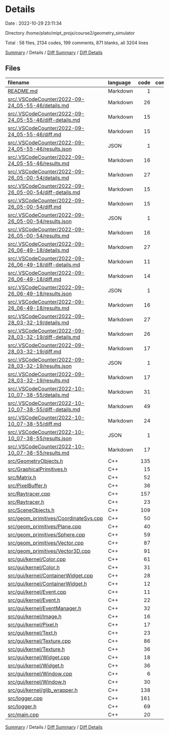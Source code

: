 # Details

Date : 2022-10-29 23:11:34

Directory /home/plato/mipt_projs/course2/geometry_simulator

Total : 58 files,  2134 codes, 199 comments, 871 blanks, all 3204 lines

[Summary](results.md) / Details / [Diff Summary](diff.md) / [Diff Details](diff-details.md)

## Files
| filename | language | code | comment | blank | total |
| :--- | :--- | ---: | ---: | ---: | ---: |
| [README.md](/README.md) | Markdown | 1 | 0 | 1 | 2 |
| [src/.VSCodeCounter/2022-09-24_05-55-46/details.md](/src/.VSCodeCounter/2022-09-24_05-55-46/details.md) | Markdown | 26 | 0 | 6 | 32 |
| [src/.VSCodeCounter/2022-09-24_05-55-46/diff-details.md](/src/.VSCodeCounter/2022-09-24_05-55-46/diff-details.md) | Markdown | 15 | 0 | 6 | 21 |
| [src/.VSCodeCounter/2022-09-24_05-55-46/diff.md](/src/.VSCodeCounter/2022-09-24_05-55-46/diff.md) | Markdown | 15 | 0 | 7 | 22 |
| [src/.VSCodeCounter/2022-09-24_05-55-46/results.json](/src/.VSCodeCounter/2022-09-24_05-55-46/results.json) | JSON | 1 | 0 | 0 | 1 |
| [src/.VSCodeCounter/2022-09-24_05-55-46/results.md](/src/.VSCodeCounter/2022-09-24_05-55-46/results.md) | Markdown | 16 | 0 | 7 | 23 |
| [src/.VSCodeCounter/2022-09-26_05-00-54/details.md](/src/.VSCodeCounter/2022-09-26_05-00-54/details.md) | Markdown | 27 | 0 | 6 | 33 |
| [src/.VSCodeCounter/2022-09-26_05-00-54/diff-details.md](/src/.VSCodeCounter/2022-09-26_05-00-54/diff-details.md) | Markdown | 15 | 0 | 6 | 21 |
| [src/.VSCodeCounter/2022-09-26_05-00-54/diff.md](/src/.VSCodeCounter/2022-09-26_05-00-54/diff.md) | Markdown | 15 | 0 | 7 | 22 |
| [src/.VSCodeCounter/2022-09-26_05-00-54/results.json](/src/.VSCodeCounter/2022-09-26_05-00-54/results.json) | JSON | 1 | 0 | 0 | 1 |
| [src/.VSCodeCounter/2022-09-26_05-00-54/results.md](/src/.VSCodeCounter/2022-09-26_05-00-54/results.md) | Markdown | 16 | 0 | 7 | 23 |
| [src/.VSCodeCounter/2022-09-26_06-49-18/details.md](/src/.VSCodeCounter/2022-09-26_06-49-18/details.md) | Markdown | 27 | 0 | 6 | 33 |
| [src/.VSCodeCounter/2022-09-26_06-49-18/diff-details.md](/src/.VSCodeCounter/2022-09-26_06-49-18/diff-details.md) | Markdown | 11 | 0 | 6 | 17 |
| [src/.VSCodeCounter/2022-09-26_06-49-18/diff.md](/src/.VSCodeCounter/2022-09-26_06-49-18/diff.md) | Markdown | 14 | 0 | 7 | 21 |
| [src/.VSCodeCounter/2022-09-26_06-49-18/results.json](/src/.VSCodeCounter/2022-09-26_06-49-18/results.json) | JSON | 1 | 0 | 0 | 1 |
| [src/.VSCodeCounter/2022-09-26_06-49-18/results.md](/src/.VSCodeCounter/2022-09-26_06-49-18/results.md) | Markdown | 16 | 0 | 7 | 23 |
| [src/.VSCodeCounter/2022-09-28_03-32-19/details.md](/src/.VSCodeCounter/2022-09-28_03-32-19/details.md) | Markdown | 27 | 0 | 6 | 33 |
| [src/.VSCodeCounter/2022-09-28_03-32-19/diff-details.md](/src/.VSCodeCounter/2022-09-28_03-32-19/diff-details.md) | Markdown | 26 | 0 | 6 | 32 |
| [src/.VSCodeCounter/2022-09-28_03-32-19/diff.md](/src/.VSCodeCounter/2022-09-28_03-32-19/diff.md) | Markdown | 17 | 0 | 7 | 24 |
| [src/.VSCodeCounter/2022-09-28_03-32-19/results.json](/src/.VSCodeCounter/2022-09-28_03-32-19/results.json) | JSON | 1 | 0 | 0 | 1 |
| [src/.VSCodeCounter/2022-09-28_03-32-19/results.md](/src/.VSCodeCounter/2022-09-28_03-32-19/results.md) | Markdown | 17 | 0 | 7 | 24 |
| [src/.VSCodeCounter/2022-10-10_07-38-55/details.md](/src/.VSCodeCounter/2022-10-10_07-38-55/details.md) | Markdown | 31 | 0 | 6 | 37 |
| [src/.VSCodeCounter/2022-10-10_07-38-55/diff-details.md](/src/.VSCodeCounter/2022-10-10_07-38-55/diff-details.md) | Markdown | 49 | 0 | 6 | 55 |
| [src/.VSCodeCounter/2022-10-10_07-38-55/diff.md](/src/.VSCodeCounter/2022-10-10_07-38-55/diff.md) | Markdown | 24 | 0 | 7 | 31 |
| [src/.VSCodeCounter/2022-10-10_07-38-55/results.json](/src/.VSCodeCounter/2022-10-10_07-38-55/results.json) | JSON | 1 | 0 | 0 | 1 |
| [src/.VSCodeCounter/2022-10-10_07-38-55/results.md](/src/.VSCodeCounter/2022-10-10_07-38-55/results.md) | Markdown | 17 | 0 | 7 | 24 |
| [src/GeometryObjects.h](/src/GeometryObjects.h) | C++ | 135 | 4 | 58 | 197 |
| [src/GraphicalPrimitives.h](/src/GraphicalPrimitives.h) | C++ | 15 | 1 | 5 | 21 |
| [src/Matrix.h](/src/Matrix.h) | C++ | 52 | 2 | 23 | 77 |
| [src/PixelBuffer.h](/src/PixelBuffer.h) | C++ | 36 | 23 | 14 | 73 |
| [src/Raytracer.cpp](/src/Raytracer.cpp) | C++ | 157 | 19 | 71 | 247 |
| [src/Raytracer.h](/src/Raytracer.h) | C++ | 23 | 1 | 11 | 35 |
| [src/SceneObjects.h](/src/SceneObjects.h) | C++ | 109 | 6 | 30 | 145 |
| [src/geom_primitives/CoordinateSys.cpp](/src/geom_primitives/CoordinateSys.cpp) | C++ | 50 | 7 | 23 | 80 |
| [src/geom_primitives/Plane.cpp](/src/geom_primitives/Plane.cpp) | C++ | 40 | 7 | 21 | 68 |
| [src/geom_primitives/Sphere.cpp](/src/geom_primitives/Sphere.cpp) | C++ | 59 | 5 | 24 | 88 |
| [src/geom_primitives/Vector.cpp](/src/geom_primitives/Vector.cpp) | C++ | 87 | 16 | 45 | 148 |
| [src/geom_primitives/Vector3D.cpp](/src/geom_primitives/Vector3D.cpp) | C++ | 91 | 19 | 44 | 154 |
| [src/gui/kernel/Color.cpp](/src/gui/kernel/Color.cpp) | C++ | 61 | 8 | 28 | 97 |
| [src/gui/kernel/Color.h](/src/gui/kernel/Color.h) | C++ | 31 | 2 | 11 | 44 |
| [src/gui/kernel/ContainerWidget.cpp](/src/gui/kernel/ContainerWidget.cpp) | C++ | 28 | 2 | 12 | 42 |
| [src/gui/kernel/ContainerWidget.h](/src/gui/kernel/ContainerWidget.h) | C++ | 12 | 1 | 6 | 19 |
| [src/gui/kernel/Event.cpp](/src/gui/kernel/Event.cpp) | C++ | 11 | 0 | 4 | 15 |
| [src/gui/kernel/Event.h](/src/gui/kernel/Event.h) | C++ | 22 | 4 | 10 | 36 |
| [src/gui/kernel/EventManager.h](/src/gui/kernel/EventManager.h) | C++ | 32 | 1 | 9 | 42 |
| [src/gui/kernel/Image.h](/src/gui/kernel/Image.h) | C++ | 16 | 2 | 8 | 26 |
| [src/gui/kernel/Pixel.h](/src/gui/kernel/Pixel.h) | C++ | 17 | 0 | 8 | 25 |
| [src/gui/kernel/Text.h](/src/gui/kernel/Text.h) | C++ | 23 | 0 | 9 | 32 |
| [src/gui/kernel/Texture.cpp](/src/gui/kernel/Texture.cpp) | C++ | 86 | 11 | 44 | 141 |
| [src/gui/kernel/Texture.h](/src/gui/kernel/Texture.h) | C++ | 36 | 1 | 17 | 54 |
| [src/gui/kernel/Widget.cpp](/src/gui/kernel/Widget.cpp) | C++ | 18 | 1 | 7 | 26 |
| [src/gui/kernel/Widget.h](/src/gui/kernel/Widget.h) | C++ | 36 | 8 | 20 | 64 |
| [src/gui/kernel/Window.cpp](/src/gui/kernel/Window.cpp) | C++ | 6 | 0 | 2 | 8 |
| [src/gui/kernel/Window.h](/src/gui/kernel/Window.h) | C++ | 30 | 0 | 9 | 39 |
| [src/gui/kernel/glib_wrapper.h](/src/gui/kernel/glib_wrapper.h) | C++ | 138 | 8 | 46 | 192 |
| [src/logger.cpp](/src/logger.cpp) | C++ | 161 | 19 | 88 | 268 |
| [src/logger.h](/src/logger.h) | C++ | 69 | 19 | 24 | 112 |
| [src/main.cpp](/src/main.cpp) | C++ | 20 | 2 | 9 | 31 |

[Summary](results.md) / Details / [Diff Summary](diff.md) / [Diff Details](diff-details.md)